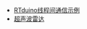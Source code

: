 - [RTduino线程间通信示例](/zh/project-examples/MsgQ-C-CPP-demo/MsgQ-C-CPP-demo.md)
- [超声波雷达](/zh/project-examples/UltrasoundRadar/UltrasoundRadar.md)